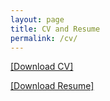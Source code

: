 ```yaml
---
layout: page
title: CV and Resume
permalink: /cv/
---
```


<a href="/../files/John_Businge_CV.pdf" target="_blank">[Download CV]</a>
<br/>

<a href="/../files/John_Businge_Resume.pdf" target="_blank">[Download Resume]</a>
